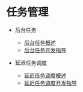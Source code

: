 # 任务管理

- 后台任务

  - [后台任务概述](background-task-overview.md)
  - [后台任务开发指导](background-task-dev-guide.md)

- 延迟任务调度

  - [延迟任务调度概述](work-scheduler-overview.md)
  - [延迟任务调度开发指导](work-scheduler-dev-guide.md)


